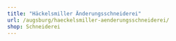 ```yaml
---
title: "Häckelsmiller Änderungsschneiderei"
url: /augsburg/haeckelsmiller-aenderungsschneiderei/
shop: Schneiderei
---
```

